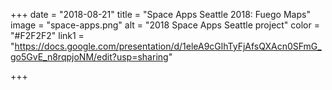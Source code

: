 +++
date = "2018-08-21"
title = "Space Apps Seattle 2018: Fuego Maps"
image = "space-apps.png"
alt = "2018 Space Apps Seattle project"
color = "#F2F2F2"
link1 = "https://docs.google.com/presentation/d/1eleA9cGlhTyFjAfsQXAcn0SFmG_go5GvE_n8rqpjoNM/edit?usp=sharing"

+++
